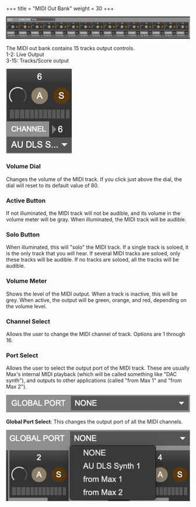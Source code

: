+++
title = "MIDI Out Bank"
weight = 30
+++

![midi out bank](images/midi-out-bank.png)

The MIDI out bank contains 15 tracks output controls.  
1-2: Live Output  
3-15: Tracks/Score output  

![midi out](images/midi-out.png)

### Volume Dial

Changes the volume of the MIDI track. If you click just above the dial, the dial will reset to its default value of 80.

### Active Button

If not illuminated, the MIDI track will not be audible, and its volume in the volume meter will be gray. When illuminated, the MIDI track will be audible.

### Solo Button

When illuminated, this will "solo" the MIDI track. If a single track is soloed, it is the only track that you will hear. If several MIDI tracks are soloed, only these tracks will be audible. If no tracks are soloed, all the tracks will be audible.



### Volume Meter
Shows the level of the MIDI output. When a track is inactive, this will be grey. When active, the output will be green, orange, and red, depending on the volume level.

### Channel Select
Allows the user to change the MIDI channel of track. Options are 1 through 16.

### Port Select
Allows the user to select the output port of the MIDI track. These are usually Max's internal MIDI playback (which will be called something like "DAC synth"), and outputs to other applications (called "from Max 1" and "from Max 2").


![global port select](images/midi-out-global-port-closed.png)

**Global Port Select**: This changes the output port of all the MIDI channels.

![global port select](images/midi-out-global-port-open.png)
